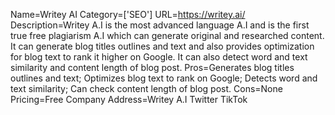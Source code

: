Name=Writey AI
Category=['SEO']
URL=https://writey.ai/
Description=Writey A.I is the most advanced language A.I and is the first true free plagiarism A.I which can generate original and researched content. It can generate blog titles outlines and text and also provides optimization for blog text to rank it higher on Google. It can also detect word and text similarity and content length of blog post.
Pros=Generates blog titles outlines and text; Optimizes blog text to rank on Google; Detects word and text similarity; Can check content length of blog post.
Cons=None
Pricing=Free
Company Address=Writey A.I Twitter TikTok
